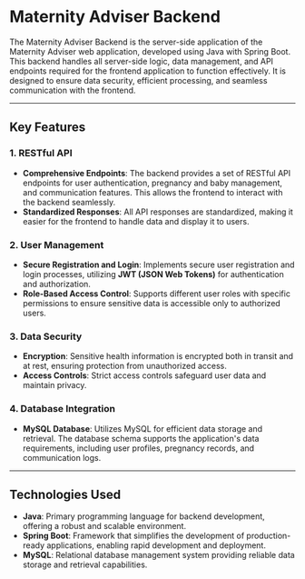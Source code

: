 # Maternity Adviser Backend

The Maternity Adviser Backend is the server-side application of the Maternity Adviser web application, developed using Java with Spring Boot. This backend handles all server-side logic, data management, and API endpoints required for the frontend application to function effectively. It is designed to ensure data security, efficient processing, and seamless communication with the frontend.

---

## Key Features

### 1. RESTful API
- **Comprehensive Endpoints**: The backend provides a set of RESTful API endpoints for user authentication, pregnancy and baby management, and communication features. This allows the frontend to interact with the backend seamlessly.
- **Standardized Responses**: All API responses are standardized, making it easier for the frontend to handle data and display it to users.

### 2. User Management
- **Secure Registration and Login**: Implements secure user registration and login processes, utilizing **JWT (JSON Web Tokens)** for authentication and authorization.
- **Role-Based Access Control**: Supports different user roles with specific permissions to ensure sensitive data is accessible only to authorized users.

### 3. Data Security
- **Encryption**: Sensitive health information is encrypted both in transit and at rest, ensuring protection from unauthorized access.
- **Access Controls**: Strict access controls safeguard user data and maintain privacy.

### 4. Database Integration
- **MySQL Database**: Utilizes MySQL for efficient data storage and retrieval. The database schema supports the application's data requirements, including user profiles, pregnancy records, and communication logs.

---

## Technologies Used

- **Java**: Primary programming language for backend development, offering a robust and scalable environment.
- **Spring Boot**: Framework that simplifies the development of production-ready applications, enabling rapid development and deployment.
- **MySQL**: Relational database management system providing reliable data storage and retrieval capabilities.


